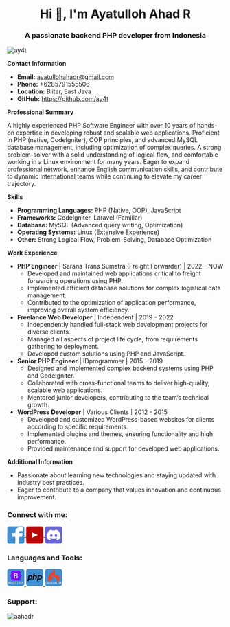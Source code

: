 <h1 align="center">Hi 👋, I'm Ayatulloh Ahad R</h1>
<h3 align="center">A passionate backend PHP developer from Indonesia</h3>

<p align="left"> <img src="https://komarev.com/ghpvc/?username=ay4t&label=Profile%20views&color=0e75b6&style=flat" alt="ay4t" /> </p>

**Contact Information**

*   **Email:** ayatullohahadr@gmail.com
*   **Phone:** +6285791555506
*   **Location:** Blitar, East Java
*   **GitHub:** https://github.com/ay4t

**Professional Summary**

A highly experienced PHP Software Engineer with over 10 years of hands-on expertise in developing robust and scalable web applications. Proficient in PHP (native, CodeIgniter), OOP principles, and advanced MySQL database management, including optimization of complex queries. A strong problem-solver with a solid understanding of logical flow, and comfortable working in a Linux environment for many years. Eager to expand professional network, enhance English communication skills, and contribute to dynamic international teams while continuing to elevate my career trajectory.

**Skills**

*   **Programming Languages:** PHP (Native, OOP), JavaScript
*   **Frameworks:** CodeIgniter, Laravel (Familiar)
*   **Database:** MySQL (Advanced query writing, Optimization)
*   **Operating Systems:** Linux (Extensive Experience)
*   **Other:** Strong Logical Flow, Problem-Solving, Database Optimization

**Work Experience**

*   **PHP Engineer** | Sarana Trans Sumatra (Freight Forwarder) | 2022 - NOW
    *   Developed and maintained web applications critical to freight forwarding operations using PHP.
    *   Implemented efficient database solutions for complex logistical data management.
    *   Contributed to the optimization of application performance, improving overall system efficiency.
*   **Freelance Web Developer** | Independent | 2019 - 2022
    *   Independently handled full-stack web development projects for diverse clients.
    *   Managed all aspects of project life cycle, from requirements gathering to deployment.
    *   Developed custom solutions using PHP and JavaScript.
*   **Senior PHP Engineer** | IDprogrammer | 2015 - 2019
    *   Designed and implemented complex backend systems using PHP and CodeIgniter.
    *   Collaborated with cross-functional teams to deliver high-quality, scalable web applications.
    *   Mentored junior developers, contributing to the team’s technical growth.
*   **WordPress Developer** | Various Clients | 2012 - 2015
    *   Developed and customized WordPress-based websites for clients according to specific requirements.
    *   Implemented plugins and themes, ensuring functionality and high performance.
    *   Provided maintenance and support for developed web applications.

**Additional Information**

*   Passionate about learning new technologies and staying updated with industry best practices.
*   Eager to contribute to a company that values innovation and continuous improvement.

<h3 align="left">Connect with me:</h3>
<p align="left">

<a href="https://fb.com/aahadr" target="blank">
    <img align="center" src="https://raw.githubusercontent.com/ay4t/ay4t/main/images/icon-facebook.png" alt="aahadr" height="40" width="40" />
</a>

<a href="https://www.youtube.com/c/uc5at6prqfm0ucnecn4vtpdw" target="blank">
    <img align="center" src="https://raw.githubusercontent.com/ay4t/ay4t/main/images/icon-youtube.png" alt="uc5at6prqfm0ucnecn4vtpdw" height="40" width="40" />
</a>

<a href="https://discord.gg/AhjrR4yJUU" target="blank">
    <img align="center" src="https://raw.githubusercontent.com/ay4t/ay4t/main/images/icon-discord.png" alt="AhjrR4yJUU" height="40" width="40" />
</a>

</p>

<h3 align="left">Languages and Tools:</h3>
<p align="left"> 

<a href="https://getbootstrap.com" target="_blank" rel="noreferrer"> <img src="https://raw.githubusercontent.com/ay4t/ay4t/main/images/icon-bootstrap.png" alt="bootstrap" width="40" height="40"/> </a> 
<a href="https://www.php.net/" target="_blank" rel="noreferrer"> <img src="https://raw.githubusercontent.com/ay4t/ay4t/main/images/icon-php.png" alt="bootstrap" width="40" height="40"/> </a> 
<a href="https://codeigniter.com/" target="_blank" rel="noreferrer"> <img src="https://raw.githubusercontent.com/ay4t/ay4t/main/images/icon-codeigniter.png" alt="bootstrap" width="40" height="40"/> </a> 

</p>

<h3 align="left">Support:</h3>
<p><a href="https://www.buymeacoffee.com/aahadr"> <img align="left" src="https://cdn.buymeacoffee.com/buttons/v2/default-yellow.png" height="50" width="210" alt="aahadr" /></a></p><br><br>
